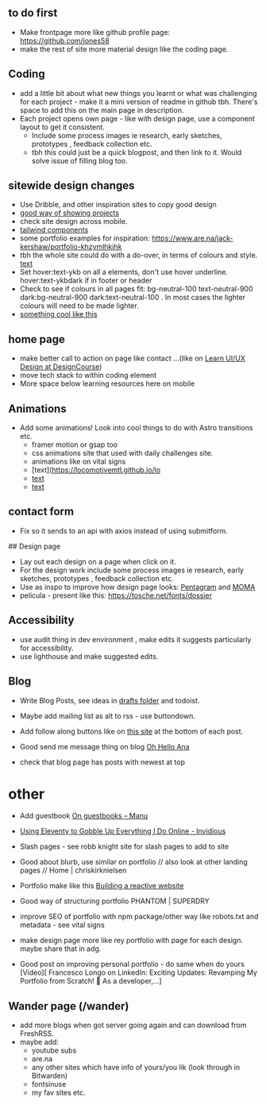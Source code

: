 ## to do first

- Make frontpage more like github profile page: https://github.com/jones58
- make the rest of site more material design like the coding page.

## Coding

- add a little bit about what new things you learnt or what was challenging for each project - make it a mini version of readme in github tbh. There's space to add this on the main page in description.
- Each project opens own page - like with design page, use a component layout to get it consistent.
  - Include some process images ie research, early sketches, prototypes , feedback collection etc.
  - tbh this could just be a quick blogpost, and then link to it. Would solve issue of filling blog too.

## sitewide design changes

- Use Dribble, and other inspiration sites to copy good design
- [good way of showing projects](https://ohamidux.com/work)
- check site design across mobile.
- [tailwind components ](https://floatui.com/)
- some portfolio examples for inspiration: https://www.are.na/jack-kershaw/portfolio-khzymlhkihk
- tbh the whole site could do with a do-over, in terms of colours and style.
  [text](https://graphicdesignjunction.com/2024/06/how-to-modernize-your-website/?utm_source=vero&utm_medium=email&utm_content=control&utm_campaign=20240605%20Insider%20%28Sponsored%20by%20DMI%29&utm_term=Newsletter#N6)
- Set hover:text-ykb on all a elements, don't use hover underline. hover:text-ykbdark if in footer or header
- Check to see if colours in all pages fit: bg-neutral-100 text-neutral-900 dark:bg-neutral-900 dark:text-neutral-100 . In most cases the lighter colours will need to be made lighter.
- [something cool like this](https://www.youtube.com/watch?v=zkkeuhDc_eg)

## home page

- make better call to action on page like contact ...(like on [Learn UI/UX Design at DesignCourse](https://designcourse.com/coaching))
- move tech stack to within coding element
- More space below learning resources here on mobile

## Animations

- Add some animations! Look into cool things to do with Astro transitions etc.
  - framer motion or gsap too
  - css animations site that used with daily challenges site.
  - animations like on vital signs
  - [text](https://locomotivemtl.github.io/lo
  - [text](https://gsap.com/scroll/)
  - [text](http://michalsnik.github.io/aos/)

## contact form

- Fix so it sends to an api with axios instead of using submitform.

## Design page

- Lay out each design on a page when click on it.
- For the design work include some process images ie research, early sketches, prototypes , feedback collection etc.
- Use as inspo to improve how design page looks: [Pentagram](https://www.pentagram.com/) and [MOMA](https://www.moma.org/calendar/exhibitions/5657s)
- pelicula - present like this: https://tosche.net/fonts/dossier

## Accessibility

- use audit thing in dev environment , make edits it suggests particularly for accessibility.
- use lighthouse and make suggested edits.

## Blog

- Write Blog Posts, see ideas in [drafts folder](src/pages/blog/_drafts) and todoist.
- Maybe add mailing list as alt to rss - use buttondown.
- Add follow along buttons like on [this site](https://manuelmoreale.com/pb-simone-silvestroni) at the bottom of each post.

- Good send me message thing on blog [Oh Hello Ana](https://ohhelloana.blog/i-want-it-all/)
- check that blog page has posts with newest at top

# other

- Add guestbook [On guestbooks – Manu](https://manuelmoreale.com/@/page/25583Thdp8L1dO0C)

- [Using Eleventy to Gobble Up Everything I Do Online - Invidious](https://yewtu.be/watch?v=e_87IF7KGgo)

- Slash pages - see robb knight site for slash pages to add to site

- Good about blurb, use similar on portfolio // also look at other landing pages // Home | chriskirknielsen

- Portfolio make like this [Building a reactive website](https://feedpress.me/link/23795/16619744/building-a-reactive-website)

- Good way of structuring portfolio PHANTOM | SUPERDRY

- improve SEO of portfolio with npm package/other way like robots.txt and metadata - see vital signs

- make design page more like rey portfolio with page for each design. maybe share that in adg.

- Good post on improving personal portfolio - do same when do yours [Video][ Francesco Longo on LinkedIn: Exciting Updates: Revamping My Portfolio from Scratch! 🚀 As a developer,…]

## Wander page (/wander)

- add more blogs when got server going again and can download from FreshRSS.
- maybe add:
  - youtube subs
  - are.na
  - any other sites which have info of yours/you lik (look through in Bitwarden)
  - fontsinuse
  - my fav sites etc.
